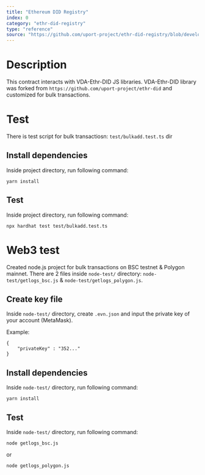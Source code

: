 ```yaml
---
title: "Ethereum DID Registry"
index: 0
category: "ethr-did-registry"
type: "reference"
source: "https://github.com/uport-project/ethr-did-registry/blob/develop/README.md"
---
```


# Description
This contract interacts with VDA-Ethr-DID JS libraries.
VDA-Ethr-DID library was forked from `https://github.com/uport-project/ethr-did` and customized for bulk transactions.

# Test
There is test script for bulk transactiosn: `test/bulkadd.test.ts` dir
## Install dependencies
Inside project directory, run following command:
```
yarn install
```

## Test
Inside project directory, run following command:
```
npx hardhat test test/bulkadd.test.ts
```

# Web3 test
Created node.js project for bulk transactions on BSC testnet & Polygon mainnet.
There are 2 files inside `node-test/` directory: `node-test/getlogs_bsc.js` & `node-test/getlogs_polygon.js`.

## Create key file
Inside `node-test/` directory, create `.evn.json` and input the private key of your account (MetaMask).

Example:
```
{
    "privateKey" : "352..."
}
```

## Install dependencies
Inside `node-test/` directory, run following command:
```
yarn install
```

## Test
Inside `node-test/` directory, run following command:
```
node getlogs_bsc.js
```
or
```
node getlogs_polygon.js
```
